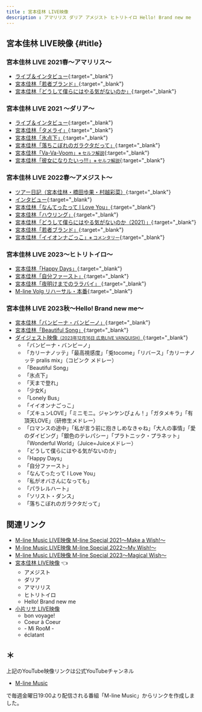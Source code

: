 ```yaml
---
title : 宮本佳林 LIVE映像
description : アマリリス ダリア アメジスト ヒトリトイロ Hello! Brand new me
---
```

## 宮本佳林 LIVE映像 {#title}

### 宮本佳林 LIVE 2021春～アマリリス～
* [<i class="fa-lg fa-brands fa-youtube"></i> ライブ＆インタビュー](https://www.youtube.com/watch?v=un2l69sgD3Q&t=18m16s){:target="_blank"}
* [<i class="fa-lg fa-brands fa-youtube"></i> 宮本佳林「若者ブランド」](https://www.youtube.com/watch?v=v0ei3Dge4-8&t=21m4s){:target="_blank"}
* [<i class="fa-lg fa-brands fa-youtube"></i> 宮本佳林「どうして僕らにはやる気がないのか」](https://www.youtube.com/watch?v=5dJvQZM0h5Q&t=2m22s){:target="_blank"}

### 宮本佳林 LIVE 2021 ～ダリア～
* [<i class="fa-lg fa-brands fa-youtube"></i> ライブ＆インタビュー](https://www.youtube.com/watch?v=BrZQu8vyzjA&t=15m2s){:target="_blank"}
* [<i class="fa-lg fa-brands fa-youtube"></i> 宮本佳林「タメライ」](https://www.youtube.com/watch?v=Iv7J1M4UWGc&t=2m12s){:target="_blank"}
* [<i class="fa-lg fa-brands fa-youtube"></i> 宮本佳林「氷点下」](https://www.youtube.com/watch?v=PDj4BOE5PA8&t=10m35s){:target="_blank"}
* [<i class="fa-lg fa-brands fa-youtube"></i> 宮本佳林「落ちこぼれのガラクタだって」](https://www.youtube.com/watch?v=l_SkogtdkcM&t=16m33s){:target="_blank"}
* [<i class="fa-lg fa-brands fa-youtube"></i> 宮本佳林「Va-Va-Voom」<small>※ セルフ解説</small>](https://www.youtube.com/watch?v=NdxbeIOsHWI&t=27m8s){:target="_blank"}
* [<i class="fa-lg fa-brands fa-youtube"></i> 宮本佳林「彼女になりたいっ!!!」<small>※ セルフ解説</small>](https://www.youtube.com/watch?v=YFrh5mHSSCI&t=9m16s){:target="_blank"}

### 宮本佳林 LIVE 2022春～アメジスト～
* [<i class="fa-lg fa-brands fa-youtube"></i> ツアー日記（宮本佳林・橋田歩果・村越彩菜）](https://www.youtube.com/watch?v=z0zG2Py05lg&t=17m49s){:target="_blank"}
* [<i class="fa-lg fa-brands fa-youtube"></i> インタビュー](https://www.youtube.com/watch?v=14RRXEjiBxg&t=15m0s){:target="_blank"}
* [<i class="fa-lg fa-brands fa-youtube"></i> 宮本佳林「なんてったって I Love You」](https://www.youtube.com/watch?v=N4g2iWwMBY0&t=3m34s){:target="_blank"}
* [<i class="fa-lg fa-brands fa-youtube"></i> 宮本佳林「ハウリング」](https://www.youtube.com/watch?v=sVeS_aWt8_k&t=25m23s){:target="_blank"}
* [<i class="fa-lg fa-brands fa-youtube"></i> 宮本佳林「どうして僕らにはやる気がないのか（2021）」](https://www.youtube.com/watch?v=jPrEIcnbSh0&t=26m14s){:target="_blank"}
* [<i class="fa-lg fa-brands fa-youtube"></i> 宮本佳林「若者ブランド」](https://www.youtube.com/watch?v=q5tRVzxanOI&t=16m45s){:target="_blank"}
* [<i class="fa-lg fa-brands fa-youtube"></i> 宮本佳林「イイオンナごっこ」<small>※ コメンタリー</small>](https://www.youtube.com/watch?v=40HPuMPjB1I&t=21m55s){:target="_blank"}

### 宮本佳林 LIVE 2023〜ヒトリトイロ〜
* [<i class="fa-lg fa-brands fa-youtube"></i> 宮本佳林「Happy Days」](https://www.youtube.com/watch?v=NgAsR--Sq1A&t=10m25s){:target="_blank"}
* [<i class="fa-lg fa-brands fa-youtube"></i> 宮本佳林「自分ファースト」](https://www.youtube.com/watch?v=dZpljq8vxSQ&t=14m38s){:target="_blank"}
* [<i class="fa-lg fa-brands fa-youtube"></i> 宮本佳林「夜明けまでのララバイ」 ](https://www.youtube.com/watch?v=HrxY93v3DPI&t=11m22s){:target="_blank"}
* [<i class="fa-lg fa-brands fa-youtube"></i> M-line Volg リハーサル・本番](https://www.youtube.com/watch?v=RtYVfY9ATSw&t=30m48s){:target="_blank"}

### 宮本佳林 LIVE 2023秋～Hello! Brand new me～
* [<i class="fa-lg fa-brands fa-youtube"></i> 宮本佳林「バンビーナ・バンビーノ」](https://www.youtube.com/watch?v=6njGwroq86Q&t=3m38s){:target="_blank"}
* [<i class="fa-lg fa-brands fa-youtube"></i> 宮本佳林「Beautiful Song」](https://www.youtube.com/watch?v=doV8B5rZrLA&t=11m40s){:target="_blank"}
* [<i class="fa-lg fa-brands fa-youtube"></i> ダイジェスト映像<small>（2023年12月16日 広島LIVE VANQUISH）</small>](https://www.youtube.com/watch?v=dvdtHzcPWtk){:target="_blank"}
  * 「バンビーナ・バンビーノ」
  * 「カリーナノッテ」「最高視感度」「兎tocome」「リバース」「カリーナノッテ pralis mix」（コピンク メドレー）
  * 「Beautiful Song」
  * 「氷点下」
  * 「天まで登れ」
  * 「少女K」
  * 「Lonely Bus」
  * 「イイオンナごっこ」
  * 「ズキュンLOVE」「ミニモニ。ジャンケンぴょん！」「ガタメキラ」「有頂天LOVE」（研修生メドレー）
  * 「ロマンスの途中」「私が言う前に抱きしめなきゃね」「大人の事情」「愛のダイビング」「銀色のテレパシー」「プラトニック・プラネット」「Wonderful World」（Juice=Juiceメドレー）
  * 「どうして僕らにはやる気がないのか」
  * 「Happy Days」
  * 「自分ファースト」
  * 「なんてったって I Love You」
  * 「私がオバさんになっても」
  * 「パラレルハート」
  * 「ソリスト・ダンス」
  * 「落ちこぼれのガラクタだって」

## 関連リンク
* [M-line Music LIVE映像 M-line Special 2021～Make a Wish!～](./MSMW2021.md)
* [M-line Music LIVE映像 M-line Special 2022～My Wish!～](./MSMW2022.md)
* [M-line Music LIVE映像 M-line Special 2023～Magical Wish～](./MSMW2023.md)
* [宮本佳林 LIVE映像](#title) 👈
  * アメジスト
  * ダリア
  * アマリリス
  * ヒトリトイロ
  * Hello! Brand new me
* [小片リサ LIVE映像](./risa.md)
  * bon voyage!
  * Coeur à Coeur
  * \- Mi RooM \-
  * éclatant

## ＊

上記のYouTube映像リンクは公式YouTubeチャンネル

* [<i class="fa-lg fa-brands fa-youtube"></i> M-line Music](https://www.youtube.com/@mlinemusic)  

で毎週金曜日19:00より配信される番組「M-line Music」からリンクを作成しました。